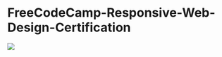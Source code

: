 # FreeCodeCamp-Responsive-Web-Design-Certification

<img src='https://i.ibb.co/PWks63K/image.png'></img>
